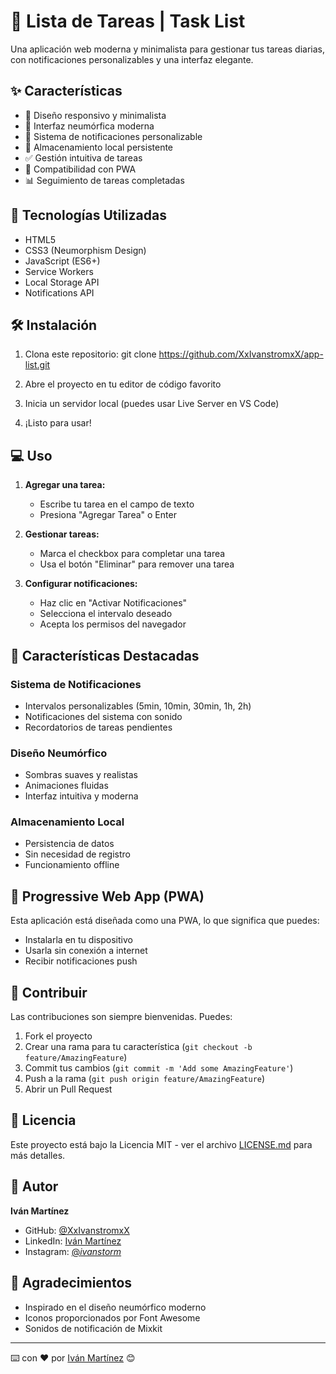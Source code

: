 # 📝 Lista de Tareas | Task List

Una aplicación web moderna y minimalista para gestionar tus tareas diarias, con notificaciones personalizables y una interfaz elegante.

## ✨ Características

- 📱 Diseño responsivo y minimalista
- 🎨 Interfaz neumórfica moderna
- 🔔 Sistema de notificaciones personalizable
- 💾 Almacenamiento local persistente
- ✅ Gestión intuitiva de tareas
- 🌙 Compatibilidad con PWA
- 📊 Seguimiento de tareas completadas

## 🚀 Tecnologías Utilizadas

- HTML5
- CSS3 (Neumorphism Design)
- JavaScript (ES6+)
- Service Workers
- Local Storage API
- Notifications API

## 🛠️ Instalación

1. Clona este repositorio: git clone https://github.com/XxIvanstromxX/app-list.git

2. Abre el proyecto en tu editor de código favorito

3. Inicia un servidor local (puedes usar Live Server en VS Code)

4. ¡Listo para usar!

## 💻 Uso

1. **Agregar una tarea:**
   - Escribe tu tarea en el campo de texto
   - Presiona "Agregar Tarea" o Enter

2. **Gestionar tareas:**
   - Marca el checkbox para completar una tarea
   - Usa el botón "Eliminar" para remover una tarea

3. **Configurar notificaciones:**
   - Haz clic en "Activar Notificaciones"
   - Selecciona el intervalo deseado
   - Acepta los permisos del navegador

## 🌟 Características Destacadas

### Sistema de Notificaciones
- Intervalos personalizables (5min, 10min, 30min, 1h, 2h)
- Notificaciones del sistema con sonido
- Recordatorios de tareas pendientes

### Diseño Neumórfico
- Sombras suaves y realistas
- Animaciones fluidas
- Interfaz intuitiva y moderna

### Almacenamiento Local
- Persistencia de datos
- Sin necesidad de registro
- Funcionamiento offline

## 📱 Progressive Web App (PWA)
Esta aplicación está diseñada como una PWA, lo que significa que puedes:
- Instalarla en tu dispositivo
- Usarla sin conexión a internet
- Recibir notificaciones push

## 🤝 Contribuir

Las contribuciones son siempre bienvenidas. Puedes:

1. Fork el proyecto
2. Crear una rama para tu característica (`git checkout -b feature/AmazingFeature`)
3. Commit tus cambios (`git commit -m 'Add some AmazingFeature'`)
4. Push a la rama (`git push origin feature/AmazingFeature`)
5. Abrir un Pull Request

## 📄 Licencia

Este proyecto está bajo la Licencia MIT - ver el archivo [LICENSE.md](LICENSE.md) para más detalles.

## 👤 Autor

**Iván Martínez**
- GitHub: [@XxIvanstromxX](https://github.com/XxIvanstromxX)
- LinkedIn: [Iván Martínez](https://linkedin.com/in/iván-martinez-791889269)
- Instagram: [@_ivanstorm_](https://instagram.com/_ivanstorm_)

## 🙏 Agradecimientos

- Inspirado en el diseño neumórfico moderno
- Iconos proporcionados por Font Awesome
- Sonidos de notificación de Mixkit

---
⌨️ con ❤️ por [Iván Martínez](https://github.com/XxIvanstromxX) 😊